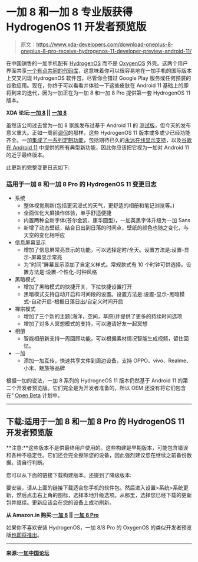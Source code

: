 # 一加 8 和一加 8 专业版获得 HydrogenOS 11 开发者预览版

> 原文：<https://www.xda-developers.com/download-oneplus-8-oneplus-8-pro-receive-hydrogenos-11-developer-preview-android-11/>

在中国销售的一加手机配有 [HydrogenOS](https://www.xda-developers.com/oneplus-one-hydrogen-os-first-impressions/) 而不是 [OxygenOS](https://www.xda-developers.com/tag/oxygenos/) 外壳。这两个用户界面共享[一个有点共同的代码库](https://www.xda-developers.com/oneplus-updates-new-oxygenos/)，这意味着你可以很容易地在一加手机的国际版本上交叉闪现 HydrogenOS 软件包，尽管你会错过 Google Play 服务或任何预装的谷歌应用。现在，你终于可以看看并体验一下这些皮肤在 Android 11 基础上的即将到来的迭代，因为一加正在为一加 8 和一加 8 Pro 提供第一套 HydrogenOS 11 版本。

**XDA 论坛:[一加 8](https://forum.xda-developers.com/oneplus-8) || [一加 8](https://forum.xda-developers.com/oneplus-8-pro)**

虽然该公司过去曾为一加 8 家族发布过基于 Android 11 的 [测试版](https://www.xda-developers.com/download-oneplus-8-pro-receive-android-11-beta-2-builds/)，但今天的发布意义重大。正如一周前[调侃](https://www.xda-developers.com/oneplus-unveil-android-11-based-hydrogenos-11-software-august-10/)的那样，这些 HydrogenOS 11 版本或多或少已经功能齐全。一加[集成了一系列定制功能](https://www.xda-developers.com/oneplus-hydrogenos-11-comes-with-redesigned-weather-app-always-on-display-and-more/)，包括期待已久的[永远在线显示支持](https://www.xda-developers.com/oneplus-phones-always-on-display-oxygenos-11/)，以及[谷歌在 Android 11](https://www.xda-developers.com/android-11-beta-2-new-features/) 中提供的所有典型新功能，因此你应该把它视为一加对 Android 11 的近乎最终版本。

此更新的完整变更日志如下:

### 适用于一加 8 和一加 8 Pro 的 HydrogenOS 11 变更日志

*   系统
    *   整体视觉刷新(包括更沉浸式的天气，更舒适的相册和笔记浏览等。)
    *   全面优化大屏操作体验，单手舒适便捷
    *   内置两种全新字体(苍尔金凯、康华圆型)，一加英黑字体升级为一加 Sans
    *   新增了动态壁纸，结合日出到日落的时间点，壁纸的颜色也随之变化，与天空的变化相呼应
*   信息屏幕显示
    *   增加了信息屏常亮显示的功能，可以选择定时/全天。设置方法是:设置-显示-屏幕显示常亮
    *   为“时间”屏幕显示添加了自定义样式。常规款式有 10 个时钟可供选择。设置方法是:设置-个性化-时钟风格
*   黑暗模式
    *   增加了黑暗模式的快捷开关，下拉快捷设置打开
    *   黑暗模式支持自动开启和时间段的设置。设置方法是:设置-显示-黑暗模式-自动开启-根据日落日出/自定义时间开启
*   禅宗模式
    *   增加了三个新的主题(海洋，空间，草原)并提供了更多的持续时间选项
    *   增加了对多人冥想模式的支持，可以邀请好友一起冥想
*   相册
    *   智能相册新支持一周回顾功能，可以根据素材情况智能生成视频，留住回忆。
*   一加
    *   添加一加互传，快速共享文件到周边设备，支持 OPPO、vivo、Realme、小米、魅族等品牌

根据一加的说法，一加 8 系列的 HydrogneOS 11 版本仍然基于 Android 11 的第二个开发者预览版。它们完全是为开发者准备的，所以 OEM 还没有将它们包含在“ [Open Beta](https://www.xda-developers.com/tag/open-beta/) 计划中。

* * *

## 下载:适用于一加 8 和一加 8 Pro 的 HydrogenOS 11 开发者预览版

**注意:**这些版本不是供最终用户使用的。这些构建是早期版本，可能包含错误和各种不稳定性。它们还会完全擦除您的设备，因此强烈建议您在继续之前备份数据。请自行判断。

您可以从下面的链接下载构建版本。还提到了降级版本:

要安装，请从上面的链接下载适合您手机的软件包。然后进入设置>系统>系统更新，然后点击右上角的图标，选择本地升级选项。从那里，选择您已经下载的更新包并继续。更新应该会在您的设备上成功刷新。

**从 Amazon.in 购买:[一加 8](https://www.amazon.in/Test-Exclusive-547/dp/B078BNQ318/?tag=xdaportalin-21) || [一加 8 Pro](https://www.amazon.in/Test-Exclusive-750/dp/B07DJCYBVK/?tag=xdaportalin-21)**

如果你不喜欢安装 HydrogenOS，一加 8/8 Pro 的 OxygenOS 的类似开发者预览版[也即将推出](https://www.xda-developers.com/oneplus-android-11-final-developer-preview-oxygenos-11/)。

* * *

**来源:[一加中国论坛](https://www.oneplusbbs.com/thread-5569152-1.html)**